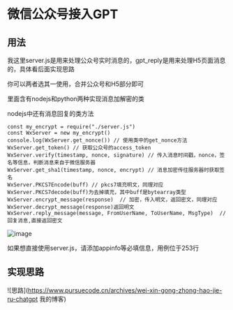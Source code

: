 # 微信公众号接入GPT
## 用法

我这里server.js是用来处理公众号实时消息的，gpt_reply是用来处理H5页面消息的，具体看后面实现思路

你可以两者选其一使用，合并公众号和H5部分即可

里面含有nodejs和python两种实现消息加解密的类

nodejs中还有消息回复的类方法

```
const my_encrypt = require("./server.js")
const WxServer = new my_encrypt()
console.log(WxServer.get_nonce()) // 使用类中的get_nonce方法
WxServer.get_token() // 获取公众号的access_token
WxServer.verify(timestamp, nonce, signature) // 传入消息时间戳，nonce，签名等信息，判断消息来自于微信服务器
WxServer.get_sha1(timestamp, nonce, encrypt) // 消息加密传往服务器时获取签名
WxServer.PKCS7Encode(buff) // pkcs7填充明文，同理对应WxServer.PKCS7decode(buff)为去掉填充，其中buff是bytearray类型
WxServer.encrypt_message(response)  // 加密，传入明文，返回密文，同理对应WxServer.decrypt_message(response)返回明文
WxServer.reply_message(message, FromUserName, ToUserName, MsgType)  // 回复消息,直接返回密文
```

![image](https://user-images.githubusercontent.com/77989499/233984982-1a80b45c-da06-4918-be8b-95073d1bd5c3.png)

如果想直接使用server.js，请添加appinfo等必填信息，用例位于253行


## 实现思路
![思路](https://www.pursuecode.cn/archives/wei-xin-gong-zhong-hao-jie-ru-chatgpt 我的博客)

